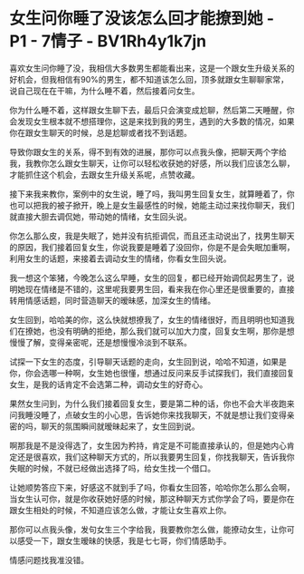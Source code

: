 # 女生问你睡了没该怎么回才能撩到她 - P1 - 7情子 - BV1Rh4y1k7jn

喜欢女生问你睡了没，我相信大多数男生都能看出来，这是一个跟女生升级关系的好机会，但我相信有90%的男生，都不知道该怎么回，顶多就跟女生聊聊家常，说自己现在在干嘛，为什么睡不着，然后接着问女生。

你为什么睡不着，这样跟女生聊下去，最后只会演变成尬聊，然后第二天睡醒，你会发现女生根本就不想搭理你，这是来找到我的男生，遇到的大多数的情况，如果你在跟女生聊天的时候，总是尬聊或者找不到话题。

导致你跟女生的关系，得不到有效的进展，那你可以点我头像，把聊天两个字给我，我教你怎么跟女生聊天，让你可以轻松收获她的好感，所以我们应该怎么聊，才能抓住这个机会，去跟女生升级关系呢，点赞收藏。

接下来我来教你，案例中的女生说，睡了吗，我叫男生回复女生，就算睡着了，你也可以把我的被子掀开，晚上是女生最感性的时候，她能主动过来找你聊天，我们就直接大胆去调侃她，带动她的情绪，女生回头说。

你怎么那么皮，我是失眠了，她并没有抗拒调侃，而且还主动说出了，找男生聊天的原因，我们接着回复女生，你说我要是睡着了没回你，你是不是会失眠加重啊，利用女生的话题，来接着去调动女生的情绪，你看女生回头说。

我一想这个笨猪，今晚怎么这么早睡，女生的回复，都已经开始调侃起男生了，说明她现在情绪是不错的，这里呢我要男生回，看来我在你心里还是很重要的，直接转用情感话题，同时营造聊天的暧昧感，加深女生的情绪。

女生回到，哈哈美的你，这么快就想撩我了，女生的情绪很好，而且明明也知道我们在撩她，也没有明确的拒绝，那么我们就可以加大力度，回复女生啊，那你是想慢慢了解，变得亲密呢，还是想慢慢冷淡到不联系。

试探一下女生的态度，引导聊天话题的走向，女生回到说，哈哈不知道，如果是你，你会选哪一种啊，女生她也很懂，想通过反问来反手试探我们，我们直接回复女生，是我的话肯定不会选第二种，调动女生的好奇心。

果然女生问到，为什么我们接着回复女生，要是第二种的话，你也不会大半夜跑来问我睡没睡了，点破女生的小心思，告诉她你来找我聊天，不就是想让我们变得亲密的吗，聊天的氛围瞬间就暧昧起来了，女生回到说。

啊那我是不是没得选了，女生因为矜持，肯定是不可能直接承认的，但是她内心肯定还是很喜欢，我们这种聊天方式的，所以我要男生回复，你找我聊天，告诉我你失眠的时候，不就已经做出选择了吗，给女生找一个借口。

让她顺势答应下来，好感这不就到手了吗，你看女生回答，哈哈你怎么那么会啊，当女生认可你，就是你收获她好感的时候，那这种聊天方式你学会了吗，要是你在跟女生相处的时候，不知道应该怎么做，才能让女生喜欢上你。

那你可以点我头像，发句女生三个字给我，我要教你怎么做，能撩动女生，让你可以感受一下，跟女生暧昧的快感，我是七七哥，你们情感助手。

情感问题找我准没错。